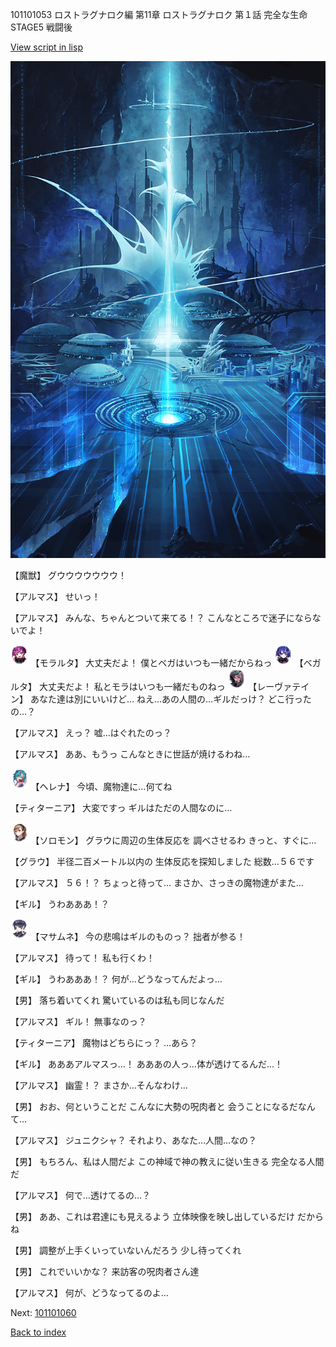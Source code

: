 101101053 ロストラグナロク編 第11章 ロストラグナロク 第１話 完全な生命 STAGE5 戦闘後

[View script in lisp](../scripts/101101053.txt)

![profound.png](../images/backgrounds/profound.png)

【魔獣】
グウウウウウウウ！

【アルマス】
せいっ！

【アルマス】
みんな、ちゃんとついて来てる！？
こんなところで迷子にならないでよ！

<img src="../images/units/3104011.png" alt="3104011.png" height="34"/>
【モラルタ】
大丈夫だよ！
僕とベガはいつも一緒だからねっ

<img src="../images/units/3104111.png" alt="3104111.png" height="34"/>
【ベガルタ】
大丈夫だよ！
私とモラはいつも一緒だものねっ

<img src="../images/units/3100211.png" alt="3100211.png" height="34"/>
【レーヴァテイン】
あなた達は別にいいけど…
ねえ…あの人間の…ギルだっけ？
どこ行ったの…？

【アルマス】
えっ？
嘘…はぐれたのっ？

【アルマス】
ああ、もうっ
こんなときに世話が焼けるわね…

<img src="../images/units/3302811.png" alt="3302811.png" height="34"/>
【ヘレナ】
今頃、魔物達に…何てね

【ティターニア】
大変ですっ
ギルはただの人間なのに…

<img src="../images/units/3503111.png" alt="3503111.png" height="34"/>
【ソロモン】
グラウに周辺の生体反応を
調べさせるわ
きっと、すぐに…

【グラウ】
半径二百メートル以内の
生体反応を探知しました
総数…５６です

【アルマス】
５６！？
ちょっと待って…
まさか、さっきの魔物達がまた…

【ギル】
うわあああ！？

<img src="../images/units/3100111.png" alt="3100111.png" height="34"/>
【マサムネ】
今の悲鳴はギルのものっ？
拙者が参る！

【アルマス】
待って！
私も行くわ！

【ギル】
うわあああ！？
何が…どうなってんだよっ…

【男】
落ち着いてくれ
驚いているのは私も同じなんだ

【アルマス】
ギル！
無事なのっ？

【ティターニア】
魔物はどちらにっ？
…あら？

【ギル】
あああアルマスっ…！
あああの人っ…体が透けてるんだ…！

【アルマス】
幽霊！？
まさか…そんなわけ…

【男】
おお、何ということだ
こんなに大勢の呪肉者と
会うことになるだなんて…

【アルマス】
ジュニクシャ？
それより、あなた…人間…なの？

【男】
もちろん、私は人間だよ
この神域で神の教えに従い生きる
完全なる人間だ

【アルマス】
何で…透けてるの…？

【男】
ああ、これは君達にも見えるよう
立体映像を映し出しているだけ
だからね

【男】
調整が上手くいっていないんだろう
少し待ってくれ

【男】
これでいいかな？
来訪客の呪肉者さん達

【アルマス】
何が、どうなってるのよ…

Next: [101101060](101101060.md)

[Back to index](index.md)
